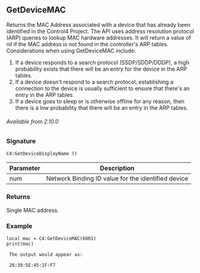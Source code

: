 ## GetDeviceMAC

Returns the MAC Address associated with a device that has already been identified in the Control4 Project. The API uses address resolution protocol (ARP) queries to lookup MAC hardware addresses. It will return a value of nil if the MAC address is not found in the controller's ARP tables. Considerations when using GetDeviceMAC include:

1. If a device responds to a search protocol (SSDP/SDDP/DDDP), a high probability exists that there will be an entry for the device in the ARP tables.
2. If a device doesn't respond to a search protocol, establishing a connection to the device is usually sufficient to ensure that there's an entry in the ARP tables.
3. If a device goes to sleep or is otherwise offline for any reason, then there is a low probability that there will be an entry in the ARP tables.

###### Available from 2.10.0


### Signature

`C4:GetDeviceDisplayName ()`


| Parameter | Description |
| --- | --- |
| num | Network Binding ID value for the identified device |


### Returns

Single MAC address.


### Example

```
local mac = C4:GetDeviceMAC(6001)
print(mac)
```

```
 The output would appear as:

 28:39:5E:45:1F:F7
```
